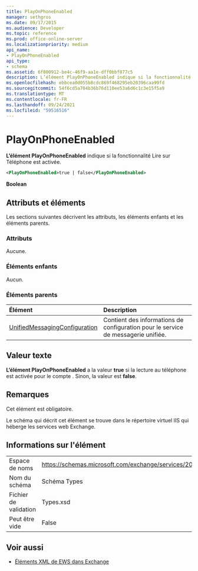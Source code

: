 ```yaml
---
title: PlayOnPhoneEnabled
manager: sethgros
ms.date: 09/17/2015
ms.audience: Developer
ms.topic: reference
ms.prod: office-online-server
ms.localizationpriority: medium
api_name:
- PlayOnPhoneEnabled
api_type:
- schema
ms.assetid: 6f800912-be4c-46f9-aa1e-dff0bbf877c5
description: L’élément PlayOnPhoneEnabled indique si la fonctionnalité Lire sur Téléphone est activée.
ms.openlocfilehash: ebbcea0d055b8cdc869f468295eb20396caa99fd
ms.sourcegitcommit: 54f6cd5a704b36b76d110ee53a6d6c1c3e15f5a9
ms.translationtype: MT
ms.contentlocale: fr-FR
ms.lasthandoff: 09/24/2021
ms.locfileid: "59516516"
---
```

# <a name="playonphoneenabled"></a>PlayOnPhoneEnabled

**L’élément PlayOnPhoneEnabled** indique si la fonctionnalité Lire sur Téléphone est activée. 
  
```XML
<PlayOnPhoneEnabled>true | false</PlayOnPhoneEnabled>
```

 **Boolean**
## <a name="attributes-and-elements"></a>Attributs et éléments

Les sections suivantes décrivent les attributs, les éléments enfants et les éléments parents.
  
### <a name="attributes"></a>Attributs

Aucune.
  
### <a name="child-elements"></a>Éléments enfants

Aucun.
  
### <a name="parent-elements"></a>Éléments parents

|**Élément**|**Description**|
|:-----|:-----|
|[UnifiedMessagingConfiguration](unifiedmessagingconfiguration.md) <br/> |Contient des informations de configuration pour le service de messagerie unifiée.  <br/> |
   
## <a name="text-value"></a>Valeur texte

**L’élément PlayOnPhoneEnabled** a la valeur **true** si la lecture au téléphone est activée pour le compte . Sinon, la valeur est **false**.
  
## <a name="remarks"></a>Remarques

Cet élément est obligatoire.
  
Le schéma qui décrit cet élément se trouve dans le répertoire virtuel IIS qui héberge les services web Exchange.
  
## <a name="element-information"></a>Informations sur l'élément

|||
|:-----|:-----|
|Espace de noms  <br/> |https://schemas.microsoft.com/exchange/services/2006/types  <br/> |
|Nom du schéma  <br/> |Schéma Types  <br/> |
|Fichier de validation  <br/> |Types.xsd  <br/> |
|Peut être vide  <br/> |False  <br/> |
   
## <a name="see-also"></a>Voir aussi



- [Éléments XML de EWS dans Exchange](ews-xml-elements-in-exchange.md)

